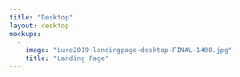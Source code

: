 ```yaml
---
title: "Desktop"
layout: desktop
mockups:
  -
    image: "Lure2019-landingpage-desktop-FINAL-1400.jpg"
    title: "Landing Page"
---
```

